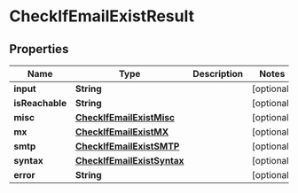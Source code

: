 # CheckIfEmailExistResult

## Properties
Name | Type | Description | Notes
------------ | ------------- | ------------- | -------------
**input** | **String** |  |  [optional]
**isReachable** | **String** |  |  [optional]
**misc** | [**CheckIfEmailExistMisc**](CheckIfEmailExistMisc.md) |  |  [optional]
**mx** | [**CheckIfEmailExistMX**](CheckIfEmailExistMX.md) |  |  [optional]
**smtp** | [**CheckIfEmailExistSMTP**](CheckIfEmailExistSMTP.md) |  |  [optional]
**syntax** | [**CheckIfEmailExistSyntax**](CheckIfEmailExistSyntax.md) |  |  [optional]
**error** | **String** |  |  [optional]

